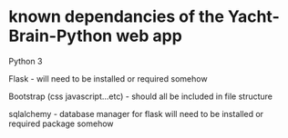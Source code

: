 # known dependancies of the Yacht-Brain-Python web app

Python 3

Flask - will need to be installed or required somehow

Bootstrap (css javascript...etc) - should all be included in file structure

sqlalchemy - database manager for flask will need to be installed or required package somehow



